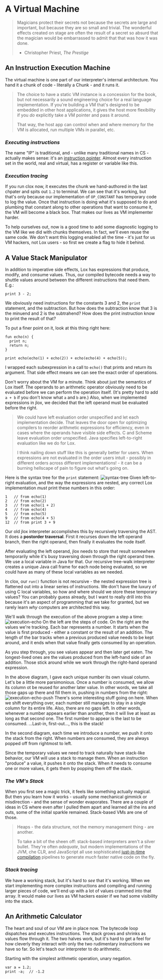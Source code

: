 # A Virtual Machine

> Magicians protect their secrets not because the secrets are large and important, but because they are so small and 
> trivial. The wonderful effects created on stage are often the result of a secret so absurd that the magician would be
> embarrassed to admit that that was how it was done.
> - Christopher Priest, *The Prestige*

## An Instruction Execution Machine

The virtual machine is one part of our interpreter's internal architecture. You hand it a chunk of code - literally a 
Chunk - and it runs it.

> The choice to have a static VM instance is a concession for the book, but not necessarily a sound engineering choice
> for a real language implementation. If you're building a VM that's designed to be embedded in other host applications,
> it gives the host more flexibility if you *do* explicitly take a VM pointer and pass it around.
> 
> That way, the host app can control when and where memory for the VM is allocated, run multiple VMs in parallel, etc.

### *Executing instructions*

The name "IP" is traditional, and - unlike many traditional names in CS - actually makes sense: it's an [instruction 
pointer](https://en.wikipedia.org/wiki/Program_counter). Almost every instruction set in the world, real and virtual, 
has a register or variable like this.

### *Execution tracing*

If you run clox now, it executes the chunk we hand-authored in the last chpater and spits out `1.2` to terminal. We can 
see that it's working, but that's only because our implementation of `OP_CONSTANT` has temporary code to log the value.
Once that instruction is doing what it's supposed to do and plumbing that constant along to other operations that want 
to consume it, the VM will become a black box. That makes our lives as VM implementer harder.

To help ourselves out, now is a good time to add some diagnostic logging to the VM like we did with chunks themselves. 
In fact, we'll even reuse the same code. We don't want this logging enabled all the time - it's just for us VM hackers, 
not Lox users - so first we create a flag to hide it behind.

## A Value Stack Manipulator

In addition to imperative side effects, Lox has expressions that produce, modify, and consume values. Thus, our compiled
bytecode needs a way to shuttle values around between the different instructions that need them. E.g.:
````shell
print 3 - 2;
````
We obviously need instructions for the constants 3 and 2, the `print` statement, and the subtraction. But how does the 
subtraction know that 3 is the minuend and 2 is the subtrahend? How does the print instruction know to print the result
of that?

To put a finer point on it, look at this thing right here:
```shell
fun echo(n) {
  print n;
  return n;
}

print echo(echo(1) + echo(2)) + echo(echo(4) + echo(5));
```
I wrapped each subexpression in a call to `echo()` that prints and return its argument. That side effect means we can 
see the exact order of operations.

Don't worry about the VM for a minute. Think about just the semantics of Lox itself. The operands to an arithmetic 
operator obviously need to be evaluated before we can perform the operation itself. (It's pretty hard to add `a + b` if
you don't know what `a` and `b` are.) Also, when we implemented expressions in jlox, we decided that the left operand 
must be evaluated before the right.

> We could have left evaluation order unspecified and let each implementation decide. That leaves the door open for 
> optimizing compilers to reorder arithmetic expressions for efficiency, even in cases where the operands have visible
> side effects. C and Scheme leave evaluation order unspecified. Java specifies left-to-right evaluation like we do for 
> Lox.
> 
> I think nailing down stuff like this is generally better for users. When expressions are not evaluated in the order 
> users intuit - possibly in different orders across different implementations! - it can be a burning hellscape of pain
> to figure out what's going on.

Here is the syntax tree for the `print` statement:
![syntax-tree](../pic/syntax-tree.png)
Given left-to-right evaluation, and the way the expressions are nested, any correct Lox implementation *must* print 
these numbers in this order:
```shell
1   // from echo(1)
2   // from echo(2)
3   // from echo(1 + 2)
4   // from echo(4)
5   // from echo(5)
9   // from echo(4 + 5)
12  // from print 3 + 9
```
Our old jlox interpreter accomplishes this by recursively traversing the AST. It does a **postorder traversal**. First 
it recurses down the left operand branch, then the right operand, then finally it evaluates the node itself.

After evaluating the left operand, jlox needs to store that result somewhere temporarily while it's busy traversing down
through the right operand tree. We use a local variable in Java for that. Our recursive tree-walk interpreter creates a
unique Java call frame for each node being evaluated, so we could have as many of these local variables as we needed.

In clox, our `run()` function is not recursive - the nested expression tree is flattened out into a linear series of 
instructions. We don't have the luxury of using C local variables, so how and where should we store these temporary 
values? You can probably guess already, but I want to really drill into this because it's an aspect of programming that
we take for granted, but we rarely learn *why* computers are architected this way.

We'll walk through the execution of the above program a step a time:
![execution-echo](../pic/execution-echo.png)
On the left are the steps of code. On the right are the values we're tracking. Each bar represents a number. It starts 
when the value is first produced - either a constant or the result of an addition. The length of the bar tracks when a 
previous produced value needs to be kept around, and it ends when that value finally gets consumed by an operation.

As you step through, you see values appear and then later get eaten. The longest-lived ones are the values produced from
the left-hand side of an addition. Those stick around while we work through the right-hand operand expression.

In the above diagram, I gave each unique number its own visual column. Let's be a little more parsimonious. Once a 
number is consumed, we allow its column ot be reused for another later value. In other words, we take all those gaps up 
there and fill them in, pushing in numbers from the right:
![execution-echo-push](../pic/execution-echo-push.png)
There's some interesting stuff going on here. When we shift everything over, each number still manages to stay in a 
single column for its entire life. Also, there are no gaps left. In other words, whenever a number appears earlier than 
another, then it  will live at least as long as that second one. The first number to appear is the last to be consumed.
...Last-in, first-out..., this is the stack!

In the second diagram, each time we introduce a number, we push it onto the stack from the right. When numbers are 
consumed, they are always popped off from rightmost to left.

Since the temporary values we need to track naturally have stack-like behavior, our VM will use a stack to manage them. 
When an instruction "produce" a value, it pushes it onto the stack. When it needs to consume one or more values, it gets
them by popping them off the stack.

### *The VM's Stack*

When you first see a magic trick, it feels like something actually magical. But then you learn how it works - usually 
some mechanical gimmick or misdirection - and the sense of wonder evaporates. There are a couple of ideas in CS where 
even after I pulled them apart and learned all the ins and outs, some of the initial sparkle remained. Stack-based VMs 
are one of those.

> Heaps - the data structure, not the memory management thing - are another. 
> 
> To take a bit of the sheen off: stack-based interpreters aren't a silver bullet. They're often *adequate*, but modern
> implementations of the JVM, che CLR, and JavaScript all use sophisticated [just-in-time 
> compilation](https://en.wikipedia.org/wiki/Just-in-time_compilation) pipelines to generate *much* faster native code 
> on the fly.

### *Stack tracing*

We have a working stack, but it's hard to *see* that it's working. When we start implementing more complex instructions
and compiling and running larger pieces of code, we'll end up with a lot of values crammed into that array. It would 
make our lives as VM hackers easier if we had some visibility into the stack.

## An Arithmetic Calculator

The heart and soul of our VM are in place now. The bytecode loop dispatches and executes instructions. The stack grows 
and shrinks as values flow through it. The two halves work, but it's hard to get a feel for how cleverly they interact
with only the two rudimentary instructions we have so far. So let's teach our interpreter to do arithmetic.

Starting with the simplest arithmetic operation, unary negation.
```shell
var a = 1.2;
print -a;  // -1.2
```